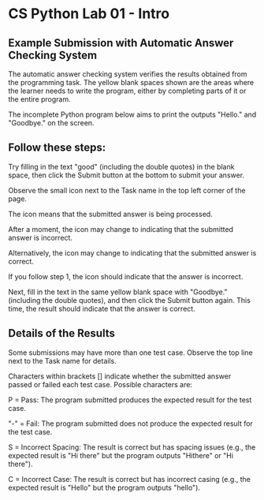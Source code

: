 # CS Python Lab 01 - Intro

## Example Submission with Automatic Answer Checking System

The automatic answer checking system verifies the results obtained from the programming task. The yellow blank spaces shown are the areas where the learner needs to write the program, either by completing parts of it or the entire program.

The incomplete Python program below aims to print the outputs "Hello." and "Goodbye." on the screen.


## Follow these steps:

Try filling in the text "good" (including the double quotes) in the blank space, then click the Submit button at the bottom to submit your answer.

Observe the small icon next to the Task name in the top left corner of the page.

The icon  means that the submitted answer is being processed.

After a moment, the icon may change to  indicating that the submitted answer is incorrect.

Alternatively, the icon may change to  indicating that the submitted answer is correct.

If you follow step 1, the icon should indicate that the answer is incorrect.

Next, fill in the text in the same yellow blank space with "Goodbye." (including the double quotes), and then click the Submit button again. This time, the result should indicate that the answer is correct.

## Details of the Results
Some submissions may have more than one test case. Observe the top line next to the Task name for details.


Characters within brackets [] indicate whether the submitted answer passed or failed each test case. Possible characters are:

P = Pass: The program submitted produces the expected result for the test case.

"-" = Fail: The program submitted does not produce the expected result for the test case.

S = Incorrect Spacing: The result is correct but has spacing issues (e.g., the expected result is "Hi there" but the program outputs "Hithere" or "Hi there").

C = Incorrect Case: The result is correct but has incorrect casing (e.g., the expected result is "Hello" but the program outputs "hello").
